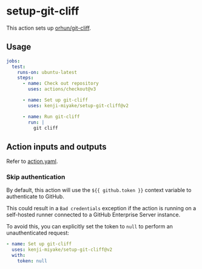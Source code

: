 # setup-git-cliff

This action sets up [orhun/git-cliff](https://github.com/orhun/git-cliff).

## Usage

```yaml
jobs:
  test:
    runs-on: ubuntu-latest
    steps:
      - name: Check out repository
        uses: actions/checkout@v3

      - name: Set up git-cliff
        uses: kenji-miyake/setup-git-cliff@v2

      - name: Run git-cliff
        run: |
          git cliff
```

## Action inputs and outputs

Refer to [action.yaml](./action.yaml).

### Skip authentication

By default, this action will use the `${{ github.token }}` context variable to authenticate to GitHub.

This could result in a `Bad credentials` exception if the action is running on a self-hosted runner connected to a GitHub Enterprise Server instance.

To avoid this, you can explicitly set the token to `null` to perform an unauthenticated request:

```yaml
- name: Set up git-cliff
  uses: kenji-miyake/setup-git-cliff@v2
  with:
    token: null
```
